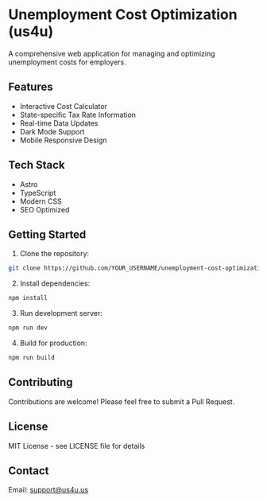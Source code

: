 # Unemployment Cost Optimization (us4u)

A comprehensive web application for managing and optimizing unemployment costs for employers.

## Features

- Interactive Cost Calculator
- State-specific Tax Rate Information
- Real-time Data Updates
- Dark Mode Support
- Mobile Responsive Design

## Tech Stack

- Astro
- TypeScript
- Modern CSS
- SEO Optimized

## Getting Started

1. Clone the repository:
```bash
git clone https://github.com/YOUR_USERNAME/unemployment-cost-optimization.git
```

2. Install dependencies:
```bash
npm install
```

3. Run development server:
```bash
npm run dev
```

4. Build for production:
```bash
npm run build
```

## Contributing

Contributions are welcome! Please feel free to submit a Pull Request.

## License

MIT License - see LICENSE file for details

## Contact

Email: support@us4u.us
